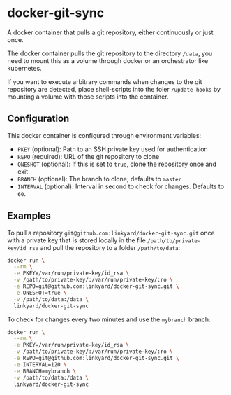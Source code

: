 # docker-git-sync

A docker container that pulls a git repository, either continuously or just once.

The docker container pulls the git repository to the directory `/data`, you need to
mount this as a volume through docker or an orchestrator like kubernetes.

If you want to execute arbitrary commands when changes to the git repository are
detected, place shell-scripts into the foler `/update-hooks` by mounting a volume
with those scripts into the container.

## Configuration

This docker container is configured through environment variables:

- `PKEY` (optional): Path to an SSH private key used for authentication
- `REPO` (required): URL of the git repository to clone
- `ONESHOT` (optional): If this is set to `true`, clone the repository once and exit
- `BRANCH` (optional): The branch to clone; defaults to `master`
- `INTERVAL` (optional): Interval in second to check for changes. Defaults to `60`.

## Examples

To pull a repository `git@github.com:linkyard/docker-git-sync.git` once with a private key
that is stored locally in the file `/path/to/private-key/id_rsa` and pull the repository
to a folder `/path/to/data`:

```bash
docker run \
  --rm \
  -e PKEY=/var/run/private-key/id_rsa \
  -v /path/to/private-key/:/var/run/private-key/:ro \
  -e REPO=git@github.com:linkyard/docker-git-sync.git \
  -e ONESHOT=true \
  -v /path/to/data:/data \
  linkyard/docker-git-sync
```

To check for changes every two minutes and use the `mybranch` branch:

```bash
docker run \
  --rm \
  -e PKEY=/var/run/private-key/id_rsa \
  -v /path/to/private-key/:/var/run/private-key/:ro \
  -e REPO=git@github.com:linkyard/docker-git-sync.git \
  -e INTERVAL=120 \
  -e BRANCH=mybranch \
  -v /path/to/data:/data \
  linkyard/docker-git-sync
```
